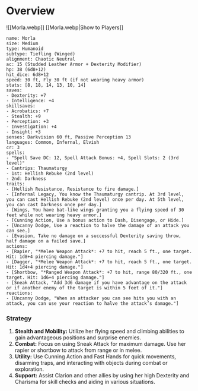 # Overview
![[Morla.webp]]
[[Morla.webp|Show to Players]]
```statblock
name: Morla
size: Medium
type: Humanoid
subtype: Tiefling (Winged)
alignment: Chaotic Neutral
ac: 15 (Studded Leather Armor + Dexterity Modifier)
hp: 38 (6d8+12)
hit_dice: 6d8+12
speed: 30 ft, Fly 30 ft (if not wearing heavy armor)
stats: [8, 18, 14, 13, 10, 14]
saves:
- Dexterity: +7
- Intelligence: +4
skillsaves:
- Acrobatics: +7
- Stealth: +9
- Perception: +3
- Investigation: +4
- Insight: +3
senses: Darkvision 60 ft, Passive Perception 13
languages: Common, Infernal, Elvish
cr: 3
spells:
- "Spell Save DC: 12, Spell Attack Bonus: +4, Spell Slots: 2 (3rd level)"
- Cantrips: Thaumaturgy
- 1st: Hellish Rebuke (2nd level)
- 2nd: Darkness
traits:
- [Hellish Resistance, Resistance to fire damage.]
- [Infernal Legacy, You know the Thaumaturgy cantrip. At 3rd level, you can cast Hellish Rebuke (2nd level) once per day. At 5th level, you can cast Darkness once per day.]
- [Wings, You have bat-like wings granting you a flying speed of 30 feet while not wearing heavy armor.]
- [Cunning Action, Use a bonus action to Dash, Disengage, or Hide.]
- [Uncanny Dodge, Use a reaction to halve the damage of an attack you can see.]
- [Evasion, Take no damage on a successful Dexterity saving throw, half damage on a failed save.]
actions:
- [Rapier, "*Melee Weapon Attack*: +7 to hit, reach 5 ft., one target. Hit: 1d8+4 piercing damage."]
- [Dagger, "*Melee Weapon Attack*: +7 to hit, reach 5 ft., one target. Hit: 1d4+4 piercing damage."]
- [Shortbow, "*Ranged Weapon Attack*: +7 to hit, range 80/320 ft., one target. Hit: 1d6+4 piercing damage."]
- [Sneak Attack, "Add 3d6 damage if you have advantage on the attack or if another enemy of the target is within 5 feet of it."]
reactions:
- [Uncanny Dodge, "When an attacker you can see hits you with an attack, you can use your reaction to halve the attack’s damage."]
```

### Strategy

1. **Stealth and Mobility:** Utilize her flying speed and climbing abilities to gain advantageous positions and surprise enemies.
2. **Combat:** Focus on using Sneak Attack for maximum damage. Use her rapier or shortbow to attack from range or in melee.
3. **Utility:** Use Cunning Action and Fast Hands for quick movements, disarming traps, and interacting with objects during combat or exploration.
4. **Support:** Assist Clarion and other allies by using her high Dexterity and Charisma for skill checks and aiding in various situations.